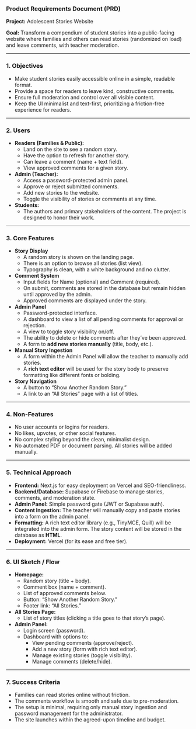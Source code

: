 
### **Product Requirements Document (PRD)**

**Project:** Adolescent Stories Website

**Goal:** Transform a compendium of student stories into a public-facing website where families and others can read stories (randomized on load) and leave comments, with teacher moderation.

---

### **1. Objectives**
* Make student stories easily accessible online in a simple, readable format.
* Provide a space for readers to leave kind, constructive comments.
* Ensure full moderation and control over all visible content.
* Keep the UI minimalist and text-first, prioritizing a friction-free experience for readers.

---

### **2. Users**
* **Readers (Families & Public):**
    * Land on the site to see a random story.
    * Have the option to refresh for another story.
    * Can leave a comment (name + text field).
    * View approved comments for a given story.
* **Admin (Teacher):**
    * Access a password-protected admin panel.
    * Approve or reject submitted comments.
    * Add new stories to the website.
    * Toggle the visibility of stories or comments at any time.
* **Students:**
    * The authors and primary stakeholders of the content. The project is designed to honor their work.

---

### **3. Core Features**
* **Story Display**
    * A random story is shown on the landing page.
    * There is an option to browse all stories (list view).
    * Typography is clean, with a white background and no clutter.
* **Comment System**
    * Input fields for Name (optional) and Comment (required).
    * On submit, comments are stored in the database but remain hidden until approved by the admin.
    * Approved comments are displayed under the story.
* **Admin Panel**
    * Password-protected interface.
    * A dashboard to view a list of all pending comments for approval or rejection.
    * A view to toggle story visibility on/off.
    * The ability to delete or hide comments after they’ve been approved.
    * A form to **add new stories manually** (title, body, etc.).
* **Manual Story Ingestion**
    * A form within the Admin Panel will allow the teacher to manually add stories.
    * A **rich text editor** will be used for the story body to preserve formatting like different fonts or bolding.
* **Story Navigation**
    * A button to “Show Another Random Story.”
    * A link to an “All Stories” page with a list of titles.

---

### **4. Non-Features**
* No user accounts or logins for readers.
* No likes, upvotes, or other social features.
* No complex styling beyond the clean, minimalist design.
* No automated PDF or document parsing. All stories will be added manually.

---

### **5. Technical Approach**
* **Frontend:** Next.js for easy deployment on Vercel and SEO-friendliness.
* **Backend/Database:** Supabase or Firebase to manage stories, comments, and moderation state.
* **Admin Panel:** Simple password gate (JWT or Supabase auth).
* **Content Ingestion:** The teacher will manually copy and paste stories into a form on the admin panel.
* **Formatting:** A rich text editor library (e.g., TinyMCE, Quill) will be integrated into the admin form. The story content will be stored in the database as **HTML**.
* **Deployment:** Vercel (for its ease and free tier).

---

### **6. UI Sketch / Flow**
* **Homepage:**
    * Random story (title + body).
    * Comment box (name + comment).
    * List of approved comments below.
    * Button: “Show Another Random Story.”
    * Footer link: “All Stories.”
* **All Stories Page:**
    * List of story titles (clicking a title goes to that story’s page).
* **Admin Panel:**
    * Login screen (password).
    * Dashboard with options to:
        * View pending comments (approve/reject).
        * Add a new story (form with rich text editor).
        * Manage existing stories (toggle visibility).
        * Manage comments (delete/hide).

---

### **7. Success Criteria**
* Families can read stories online without friction.
* The comments workflow is smooth and safe due to pre-moderation.
* The setup is minimal, requiring only manual story ingestion and password management for the administrator.
* The site launches within the agreed-upon timeline and budget.